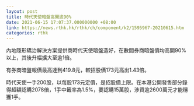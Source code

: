 ```yaml
---
layout: post
title: 時代天使暗盤高開逾90%
date: 2021-06-15 17:07:37.000000000 +08:00
link: https://news.rthk.hk/rthk/ch/component/k2/1595967-20210615.htm
categories: rthk
---
```


內地隱形矯治解決方案提供商時代天使暗盤造好，在數間券商暗盤價均高開90%以上，其後升幅擴大至逾1倍。

有券商暗盤報價最高達到419.8元，較招股價173元高出1.43倍。

時代天使一手200股，以每股173元定價，是招股價上限。在本港公開發售部分錄得超額認購2078倍，1手中籤率為1.5%，要認購15萬股，涉資逾2600萬元才能穩獲1手。
